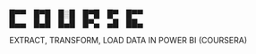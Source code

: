 █▀▀ █▀█ █░█ █▀█ █▀ █▀▀  
█▄▄ █▄█ █▄█ █▀▄ ▄█ ██▄

EXTRACT, TRANSFORM, LOAD DATA IN POWER BI (COURSERA)
